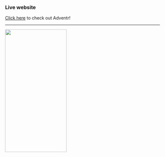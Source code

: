 ### Live website

[Click here](https://adventr-app.herokuapp.com/#/) to check out Adventr!

-------------------------------------------

<img src="./app/assets/images/gifs/splash.png" width=200 height=400>

